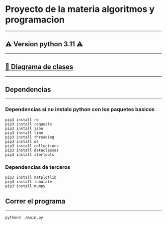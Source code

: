 # Proyecto de la materia algoritmos y programacion
------

## ⚠️ Version python 3.11 ⚠️
------
## [🔗 Diagrama de clases](https://lucid.app/lucidchart/0a6bada6-2259-4fb5-9070-d11f0611f575/edit?viewport_loc=-510%2C-118%2C3012%2C1479%2CfwQcDkAJnwES&invitationId=inv_f0eae6c1-780a-4d27-a1f0-9ff166141307)
------

## Dependencias
------

### Dependencias si no instalo python con los paquetes basicos
`pip3 install re`\
`pip3 install requests`\
`pip3 install json`\
`pip3 install time`\
`pip3 install threading`\
`pip3 install os`\
`pip3 install collections`\
`pip3 install dataclasses`\
`pip3 install itertools `

### Dependencias de terceros
`pip3 install matplotlib`\
`pip3 install tabulate`\
`pip3 install numpy`

## Correr el programa
------
`python3 ./main.py`
